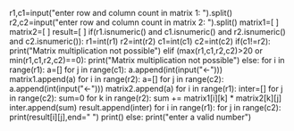r1,c1=input("enter row and column count in matrix 1: ").split()
r2,c2=input("enter row and column count in matrix 2: ").split()
matrix1=[ ]
matrix2=[ ]
result=[ ]
if(r1.isnumeric() and c1.isnumeric() and r2.isnumeric() and c2.isnumeric()):
    r1=int(r1)
    r2=int(r2)
    c1=int(c1)
    c2=int(c2)
    if(c1!=r2):
        print("Matrix multiplication not possible")
    elif (max(r1,c1,r2,c2)>20 or min(r1,c1,r2,c2)==0):
        print("Matrix multiplication not possible")
    else:
        for i in range(r1):
            a=[]
            for j in range(c1):
                a.append(int(input("<-")))
                matrix1.append(a)
        for i in range(r2):
            a=[]
            for j in range(c2):
                a.append(int(input("<-")))
                matrix2.append(a)
        for i in range(r1):
            inter=[]
            for j in range(c2):
                sum=0
                for k in range(r2):
                    sum += matrix1[i][k] * matrix2[k][j]
                    inter.append(sum)
                    result.append(inter)
        for i in range(r1):
             for j in range(c2):
                 print(result[i][j],end=" ")
             print()
else:
    print("enter a valid number")
